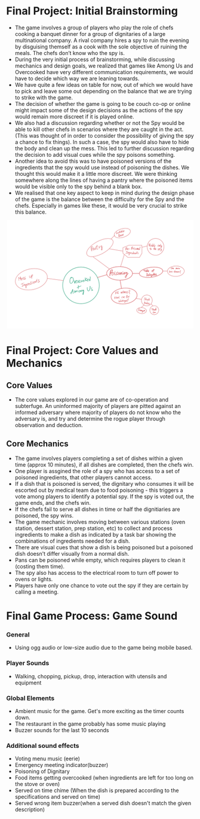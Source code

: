 # Final Project: Initial Brainstorming

- The game involves a group of players who play the role of chefs cooking a banquet dinner for a group of dignitaries of a large multinational company. A rival company hires a spy to ruin the evening by disguising themself as a cook with the sole objective of ruining the meals. The chefs don’t know who the spy is.
- During the very initial process of brainstorming, while discussing mechanics and design goals, we realized that games like Among Us and Overcooked have very different communication requirements, we would have to decide which way we are leaning towards.
- We have quite a few ideas on table for now, out of which we would have to pick and leave some out depending on the balance that we are trying to strike with the game.
- The decision of whether the game is going to be couch co-op or online might impact some of the design decisions as the actions of the spy would remain more discreet if it is played online.
- We also had a discussion regarding whether or not the Spy would be able to kill other chefs in scenarios where they are caught in the act.(This was thought of in order to consider the possibility of giving the spy a chance to fix things). In such a case, the spy would also have to hide the body and clean up the mess. This led to further discussion regarding the decision to add visual cues while the spy poisons something.
- Another idea to avoid this was to have poisoned versions of the ingredients that the spy would use instead of poisoning the dishes. We thought this would make it a little more discreet. We were thinking somewhere along the lines of having a pantry where the poisoned items would be visible only to the spy behind a blank box.
- We realised that one key aspect to keep in mind during the design phase of the game is the balance between the difficulty for the Spy and the chefs. Especially in games like these, it would be very crucial to strike this balance.

<p align="center"><img src="/images/brainstorming.png" alt="brainstorming" width="500"/><p>

# Final Project: Core Values and Mechanics

## Core Values
  * The core values explored in our game are of co-operation and subterfuge. An uninformed majority of players are pitted against an informed adversary where majority of players do not know who the adversary is, and try and determine the rogue player through observation and deduction. 
  
## Core Mechanics
  *  The game involves players completing a set of dishes within a given time (approx 10 minutes), if all dishes are completed, then the chefs win.
  *  One player is assgined the role of a spy who has access to a set of poisoned ingredients, that other players cannot access. 
  *  If a dish that is poisoned is served, the dignitary who consumes it will be escorted out by medical team due to food poisoning - this triggers a vote among players to identify a potential spy. If the spy is voted out, the game ends, and the chefs win.
  *  If the chefs fail to serve all dishes in time or half the dignitiaries are poisoned, the spy wins. 
  *  The game mechanic involves moving between various stations (oven station, dessert station, prep station, etc) to collect and process ingredients to make a dish as indicated by a task bar showing the combinations of ingredients needed for a dish. 
  *  There are visual cues that show a dish is being poisoned but a poisoned dish doesn't differ visually from a normal dish. 
  * Pans can be poisoned while empty, which requires players to clean it (costing them time).
  * The spy also has access to the electrical room to turn off power to ovens or lights. 
  * Players have only one chance to vote out the spy if they are certain by calling a meeting. 
  
  # Final Game Process: Game Sound
  
  ### General 
  * Using ogg audio or low-size audio due to the game being mobile based.
  ### Player Sounds
  * Walking, chopping, pickup, drop, interaction with utensils and equipment
  ### Global Elements
  * Ambient music for the game. Get's more exciting as the timer counts down. 
  * The restaurant in the game probably has some music playing 
  * Buzzer sounds for the last 10 seconds
  ### Additional sound effects
  * Voting menu music (eerie)
  * Emergency meeting indicator(buzzer)
  * Poisoning of Dignitary
  * Food items getting overcooked (when ingredients are left for too long on the stove or oven)
  * Served on time chime (When the dish is prepared according to the specifications and served on time)
  * Served wrong item buzzer(when a served dish doesn't match the given description)
  
  
